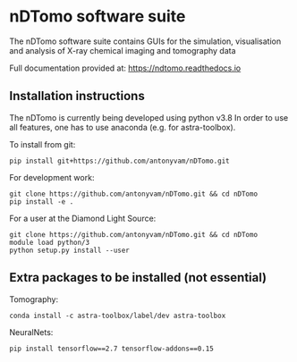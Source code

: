 nDTomo software suite
=====================
The nDTomo software suite contains GUIs for the simulation, visualisation and analysis of X-ray chemical imaging and tomography data

Full documentation provided at: https://ndtomo.readthedocs.io

Installation instructions
-------------------------
The nDTomo is currently being developed using python v3.8
In order to use all features, one has to use anaconda (e.g. for astra-toolbox).

To install from git:

```pip install git+https://github.com/antonyvam/nDTomo.git```

For development work:

```
git clone https://github.com/antonyvam/nDTomo.git && cd nDTomo
pip install -e .
```

For a user at the Diamond Light Source:

```
git clone https://github.com/antonyvam/nDTomo.git && cd nDTomo
module load python/3
python setup.py install --user
```

Extra packages to be installed (not essential)
----------------------------------------------

Tomography:

```conda install -c astra-toolbox/label/dev astra-toolbox```

NeuralNets:

```pip install tensorflow==2.7 tensorflow-addons==0.15```

